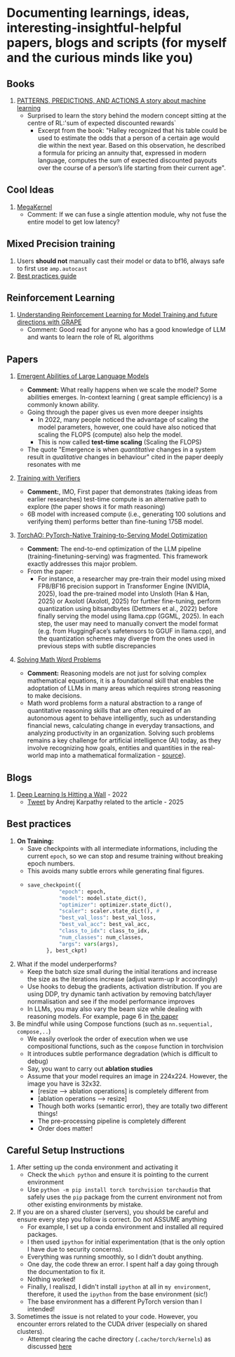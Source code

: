 # Documenting learnings, ideas, interesting-insightful-helpful papers, blogs and scripts (for myself and the curious minds like you)
## Books 
1. [PATTERNS, PREDICTIONS, AND ACTIONS A story about machine learning](https://mlstory.org/pdf/patterns.pdf)
   - Surprised to learn the story behind the modern concept sitting at the centre of RL:'sum of expected discounted rewards`
      - Excerpt from the book: "Halley recognized that his table could be used to estimate the odds that a person of a certain age would die within the next year. Based on this
observation, he described a formula for pricing an annuity that, expressed in modern language, computes the sum of expected discounted payouts over the course of a person’s life starting from their current age".
   

## Cool Ideas
1. [MegaKernel](https://hazyresearch.stanford.edu/blog/2025-05-27-no-bubbles)
    - Comment: If we can fuse a single attention module, why not fuse the entire model to get low latency?
## Mixed Precision training
1. Users **should not** manually cast their model or data to bf16, always safe to first use `amp.autocast`
2. [Best practices guide](https://github.com/NVIDIA/apex/tree/master/examples/imagenet)

## Reinforcement Learning
1. [Understanding Reinforcement Learning for Model Training,and future directions with GRAPE](https://arxiv.org/pdf/2509.04501)
   - Comment: Good read for anyone who has a good knowledge of LLM and wants to learn the role of RL algorithms


## Papers
1. [Emergent Abilities of Large Language Models](https://arxiv.org/pdf/2206.07682)
    - **Comment:** What really happens when we scale the model? Some abilities emerges. In-context learning ( great sample efficiency) is a commonly known ability.
    - Going through the paper gives us even more deeper insights
       - In 2022, many people noticed the advantage of scaling the model parameters, however, one could have also noticed that scaling the FLOPS (compute) also help the model. 
       - This is now called **test-time scaling** (Scaling the FLOPS)
    - The quote "Emergence is when _quantitative_ changes in a system result in _qualitative_ changes in behaviour" cited in the paper deeply resonates with me
2. [Training with Verifiers](https://arxiv.org/pdf/2110.14168)
      - **Comment:**, IMO, First paper that demonstrates (taking ideas from earlier researches) test-time compute is an alternative path to explore (the paper shows it for math reasoning)
      - 6B model with increased compute (i.e., generating 100 solutions and verifying them) performs better than fine-tuning 175B model.
2. [TorchAO: PyTorch-Native Training-to-Serving Model Optimization](https://openreview.net/attachment?id=HpqH0JakHf&name=pdf)
    - **Comment:** The end-to-end optimization of the LLM pipeline (training-finetuning-serving) was fragmented. This framework exactly addresses this major problem.
    - From the paper:
       - For instance, a researcher may pre-train their model using mixed FP8/BF16 precision support in Transformer Engine (NVIDIA, 2025), load the pre-trained model
into Unsloth (Han & Han, 2025) or Axolotl (Axolotl, 2025) for further fine-tuning, perform quantization using bitsandbytes (Dettmers et al., 2022) before finally serving the model
using llama.cpp (GGML, 2025). In each step, the user may need to manually convert the model format (e.g. from HuggingFace’s safetensors to GGUF in llama.cpp), and the
quantization schemes may diverge from the ones used in previous steps with subtle discrepancies

3. [Solving Math Word Problems](https://aclanthology.org/D17-1088.pdf)
    - **Comment:** Reasoning models are not just for solving complex mathematical equations, it is a foundational skill that enables the adoptation of LLMs in many areas which requires strong reasoning to make decisions.
    - Math word problems form a natural abstraction to a range of quantitative reasoning skills that are often required of an autonomous agent to behave intelligently, such as understanding
financial news, calculating change in everyday transactions, and analyzing productivity in an organization. Solving such problems remains a key challenge for artificial intelligence (AI)
today, as they involve recognizing how goals, entities and quantities in the real-world map into a mathematical formalization - [source](https://web.stanford.edu/class/archive/cs/cs224n/cs224n.1184/reports/6866023.pdf)).

## Blogs
1. [Deep Learning Is Hitting a Wall](https://nautil.us/deep-learning-is-hitting-a-wall-238440/) - 2022
   - [Tweet](https://x.com/karpathy/status/1971220449515516391) by Andrej Karpathy related to the article - 2025
## Best practices
1. **On Training:**
    - Save checkpoints with all intermediate informations, including the current `epoch`, so we can stop and resume training without breaking epoch numbers.
    - This avoids many subtle errors while generating final figures.
    - ```python
      save_checkpoint({
                "epoch": epoch,
                "model": model.state_dict(),
                "optimizer": optimizer.state_dict(),
                "scaler": scaler.state_dict(), #
                "best_val_loss": best_val_loss,
                "best_val_acc": best_val_acc,
                "class_to_idx": class_to_idx,
                "num_classes": num_classes,
                "args": vars(args),
            }, best_ckpt)
      ```
 2. What if the model underperforms?
     - Keep the batch size  small during the initial iterations and increase the size as the iterations increase (adjust warm-up lr accordingly)
     - Use hooks to debug the gradients, activation distribution. If you are using DDP, try dynamic tanh activation by removing batch/layer normalisation and see if the model performance improves
     - In LLMs, you may also vary the beam size while dealing with reasoning models. For example, page 6 in [the paper](https://arxiv.org/pdf/2103.03874)
 3. Be mindful while using Compose functions (such as `nn.sequential, compose,..`)
     - We easily overlook the order of execution when we use compositional functions, such as the `compose` function in torchvision
     - It introduces subtle performance degradation (which is difficult to debug)
     - Say, you want to carry out **ablation studies**
     - Assume that your model requires an image in 224x224. However, the image you have is 32x32.
        - [resize --> ablation operations] is completely different from
        - [ablation operations --> resize]
        - Though both works (semantic error), they are totally two different things!
        - The pre-processing pipeline is completely different
        - Order does matter!
      
## Careful Setup Instructions
1. After setting up the conda environment and activating it
    - Check the `which python` and ensure it is pointing to the current environment
    - Use `python -m pip install torch torchvision torchaudio` that safely uses the `pip` package from the current environment not from other existing environments by mistake.
3. If you are on a shared cluster (servers), you should be careful and ensure every step you follow is correct. Do not ASSUME anything
    - For example, I set up a conda environment and installed all required packages.
    - I then used `ipython` for initial experimentation (that is the only option I have due to security concerns).
    - Everything was running smoothly, so I didn't doubt anything.
    - One day, the code threw an error. I spent half a day going through the documentation to fix it.
    - Nothing worked!
    - Finally, I realiszd, I didn't install `ipython` at all in `my environment`, therefore, it used the `ipython` from the base environment (sic!)
    - The base environment has a different PyTorch version than I intended!
4. Sometimes the issue is not related to your code. However, you encounter errors related to the CUDA driver (especially on shared clusters).
    - Attempt clearing the cache directory (`.cache/torch/kernels`) as discussed [here](https://discuss.pytorch.org/t/torch-prod-produces-runtimeerror-cuda-driver-error-invalid-argument/179054/29)
